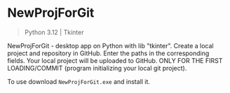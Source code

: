 # NewProjForGit

> Python 3.12 | Tkinter

NewProjForGit - desktop app on Python with lib "tkinter".
Create a local project and repository in GitHub. Enter the paths in the corresponding fields. Your local project will be uploaded to GitHub.
ONLY FOR THE FIRST LOADING/COMMIT (program initializing your local git project).

To use download `NewProjForGit.exe` and install it.
